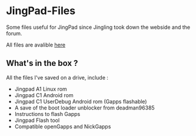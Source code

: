 # JingPad-Files
Some files useful for JingPad since Jingling took down the webside and the forum.

All files are avalible [here](https://github.com/MiMillieuh/JingPad-Files/releases)

## What's in the box ?

All the files I've saved on a drive, include :

   - Jingpad A1 Linux rom
   - Jingpad C1 Android rom
   - Jingpad C1 UserDebug Android rom (Gapps flashable)
   - A save of the boot loader unblocker from deadman96385
   - Instructions to flash Gapps
   - Jingpad Flash tool
   - Compatible openGapps and NickGapps

